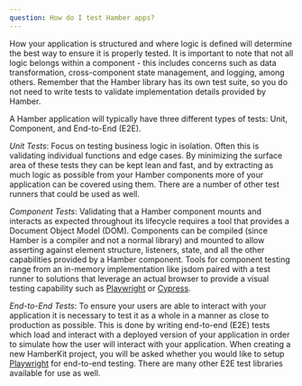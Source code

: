 ```yaml
---
question: How do I test Hamber apps?
---
```


How your application is structured and where logic is defined will determine the best way to ensure it is properly tested. It is important to note that not all logic belongs within a component - this includes concerns such as data transformation, cross-component state management, and logging, among others. Remember that the Hamber library has its own test suite, so you do not need to write tests to validate implementation details provided by Hamber.

A Hamber application will typically have three different types of tests: Unit, Component, and End-to-End (E2E).

*Unit Tests*: Focus on testing business logic in isolation. Often this is validating individual functions and edge cases. By minimizing the surface area of these tests they can be kept lean and fast, and by extracting as much logic as possible from your Hamber components more of your application can be covered using them. There are a number of other test runners that could be used as well.

*Component Tests*: Validating that a Hamber component mounts and interacts as expected throughout its lifecycle requires a tool that provides a Document Object Model (DOM). Components can be compiled (since Hamber is a compiler and not a normal library) and mounted to allow asserting against element structure, listeners, state, and all the other capabilities provided by a Hamber component. Tools for component testing range from an in-memory implementation like jsdom paired with a test runner to solutions that leverage an actual browser to provide a visual testing capability such as [Playwright](https://playwright.dev/docs/test-components) or [Cypress](https://www.cypress.io/).

*End-to-End Tests*: To ensure your users are able to interact with your application it is necessary to test it as a whole in a manner as close to production as possible. This is done by writing end-to-end (E2E) tests which load and interact with a deployed version of your application in order to simulate how the user will interact with your application. When creating a new HamberKit project, you will be asked whether you would like to setup [Playwright](https://playwright.dev/) for end-to-end testing. There are many other E2E test libraries available for use as well.
